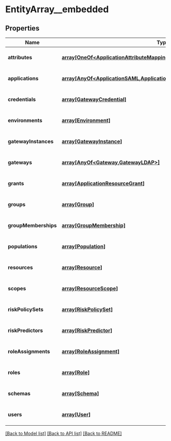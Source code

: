 # EntityArray__embedded

## Properties
Name | Type | Description | Notes
------------ | ------------- | ------------- | -------------
**attributes** | [**array[OneOf&lt;ApplicationAttributeMapping,SchemaAttribute,ResourceAttribute&gt;]**](OneOf&lt;ApplicationAttributeMapping,SchemaAttribute,ResourceAttribute&gt;.md) |  | [optional] [default to null]
**applications** | [**array[AnyOf&lt;ApplicationSAML,ApplicationOIDC&gt;]**](AnyOf&lt;ApplicationSAML,ApplicationOIDC&gt;.md) |  | [optional] [default to null]
**credentials** | [**array[GatewayCredential]**](GatewayCredential.md) |  | [optional] [default to null]
**environments** | [**array[Environment]**](Environment.md) |  | [optional] [default to null]
**gatewayInstances** | [**array[GatewayInstance]**](GatewayInstance.md) |  | [optional] [default to null]
**gateways** | [**array[AnyOf&lt;Gateway,GatewayLDAP&gt;]**](AnyOf&lt;Gateway,GatewayLDAP&gt;.md) |  | [optional] [default to null]
**grants** | [**array[ApplicationResourceGrant]**](ApplicationResourceGrant.md) |  | [optional] [default to null]
**groups** | [**array[Group]**](Group.md) |  | [optional] [default to null]
**groupMemberships** | [**array[GroupMembership]**](GroupMembership.md) |  | [optional] [default to null]
**populations** | [**array[Population]**](Population.md) |  | [optional] [default to null]
**resources** | [**array[Resource]**](Resource.md) |  | [optional] [default to null]
**scopes** | [**array[ResourceScope]**](ResourceScope.md) |  | [optional] [default to null]
**riskPolicySets** | [**array[RiskPolicySet]**](RiskPolicySet.md) |  | [optional] [default to null]
**riskPredictors** | [**array[RiskPredictor]**](RiskPredictor.md) |  | [optional] [default to null]
**roleAssignments** | [**array[RoleAssignment]**](RoleAssignment.md) |  | [optional] [default to null]
**roles** | [**array[Role]**](Role.md) |  | [optional] [default to null]
**schemas** | [**array[Schema]**](Schema.md) |  | [optional] [default to null]
**users** | [**array[User]**](User.md) |  | [optional] [default to null]

[[Back to Model list]](../README.md#documentation-for-models) [[Back to API list]](../README.md#documentation-for-api-endpoints) [[Back to README]](../README.md)


